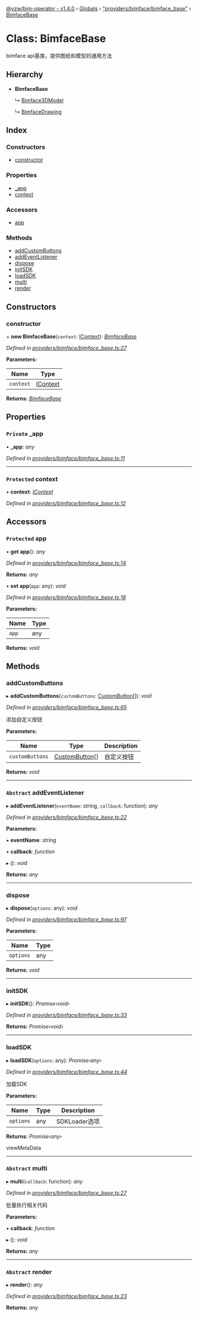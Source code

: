 [@yzw/bim-operator - v1.4.0](../README.md) › [Globals](../globals.md) › ["providers/bimface/bimface_base"](../modules/_providers_bimface_bimface_base_.md) › [BimfaceBase](_providers_bimface_bimface_base_.bimfacebase.md)

# Class: BimfaceBase

bimface api基类，提供图纸和模型的通用方法

## Hierarchy

* **BimfaceBase**

  ↳ [Bimface3DModel](_providers_bimface_bimface_model_.bimface3dmodel.md)

  ↳ [BimfaceDrawing](_providers_bimface_bimface_drawing_.bimfacedrawing.md)

## Index

### Constructors

* [constructor](_providers_bimface_bimface_base_.bimfacebase.md#constructor)

### Properties

* [_app](_providers_bimface_bimface_base_.bimfacebase.md#private-_app)
* [context](_providers_bimface_bimface_base_.bimfacebase.md#protected-context)

### Accessors

* [app](_providers_bimface_bimface_base_.bimfacebase.md#protected-app)

### Methods

* [addCustomButtons](_providers_bimface_bimface_base_.bimfacebase.md#addcustombuttons)
* [addEventListener](_providers_bimface_bimface_base_.bimfacebase.md#abstract-addeventlistener)
* [dispose](_providers_bimface_bimface_base_.bimfacebase.md#dispose)
* [initSDK](_providers_bimface_bimface_base_.bimfacebase.md#initsdk)
* [loadSDK](_providers_bimface_bimface_base_.bimfacebase.md#loadsdk)
* [multi](_providers_bimface_bimface_base_.bimfacebase.md#abstract-multi)
* [render](_providers_bimface_bimface_base_.bimfacebase.md#abstract-render)

## Constructors

###  constructor

\+ **new BimfaceBase**(`context`: [IContext](../interfaces/_interface_.icontext.md)): *[BimfaceBase](_providers_bimface_bimface_base_.bimfacebase.md)*

*Defined in [providers/bimface/bimface_base.ts:27](https://github.com/youkaisteve/bim-operator/blob/30e800a/src/providers/bimface/bimface_base.ts#L27)*

**Parameters:**

Name | Type |
------ | ------ |
`context` | [IContext](../interfaces/_interface_.icontext.md) |

**Returns:** *[BimfaceBase](_providers_bimface_bimface_base_.bimfacebase.md)*

## Properties

### `Private` _app

• **_app**: *any*

*Defined in [providers/bimface/bimface_base.ts:11](https://github.com/youkaisteve/bim-operator/blob/30e800a/src/providers/bimface/bimface_base.ts#L11)*

___

### `Protected` context

• **context**: *[IContext](../interfaces/_interface_.icontext.md)*

*Defined in [providers/bimface/bimface_base.ts:12](https://github.com/youkaisteve/bim-operator/blob/30e800a/src/providers/bimface/bimface_base.ts#L12)*

## Accessors

### `Protected` app

• **get app**(): *any*

*Defined in [providers/bimface/bimface_base.ts:14](https://github.com/youkaisteve/bim-operator/blob/30e800a/src/providers/bimface/bimface_base.ts#L14)*

**Returns:** *any*

• **set app**(`app`: any): *void*

*Defined in [providers/bimface/bimface_base.ts:18](https://github.com/youkaisteve/bim-operator/blob/30e800a/src/providers/bimface/bimface_base.ts#L18)*

**Parameters:**

Name | Type |
------ | ------ |
`app` | any |

**Returns:** *void*

## Methods

###  addCustomButtons

▸ **addCustomButtons**(`customButtons`: [CustomButton](../interfaces/_model_custom_button_.custombutton.md)[]): *void*

*Defined in [providers/bimface/bimface_base.ts:65](https://github.com/youkaisteve/bim-operator/blob/30e800a/src/providers/bimface/bimface_base.ts#L65)*

添加自定义按钮

**Parameters:**

Name | Type | Description |
------ | ------ | ------ |
`customButtons` | [CustomButton](../interfaces/_model_custom_button_.custombutton.md)[] | 自定义按钮  |

**Returns:** *void*

___

### `Abstract` addEventListener

▸ **addEventListener**(`eventName`: string, `callback`: function): *any*

*Defined in [providers/bimface/bimface_base.ts:22](https://github.com/youkaisteve/bim-operator/blob/30e800a/src/providers/bimface/bimface_base.ts#L22)*

**Parameters:**

▪ **eventName**: *string*

▪ **callback**: *function*

▸ (): *void*

**Returns:** *any*

___

###  dispose

▸ **dispose**(`options`: any): *void*

*Defined in [providers/bimface/bimface_base.ts:97](https://github.com/youkaisteve/bim-operator/blob/30e800a/src/providers/bimface/bimface_base.ts#L97)*

**Parameters:**

Name | Type |
------ | ------ |
`options` | any |

**Returns:** *void*

___

###  initSDK

▸ **initSDK**(): *Promise‹void›*

*Defined in [providers/bimface/bimface_base.ts:33](https://github.com/youkaisteve/bim-operator/blob/30e800a/src/providers/bimface/bimface_base.ts#L33)*

**Returns:** *Promise‹void›*

___

###  loadSDK

▸ **loadSDK**(`options`: any): *Promise‹any›*

*Defined in [providers/bimface/bimface_base.ts:44](https://github.com/youkaisteve/bim-operator/blob/30e800a/src/providers/bimface/bimface_base.ts#L44)*

加载SDK

**Parameters:**

Name | Type | Description |
------ | ------ | ------ |
`options` | any | SDKLoader选项 |

**Returns:** *Promise‹any›*

viewMetaData

___

### `Abstract` multi

▸ **multi**(`callback`: function): *any*

*Defined in [providers/bimface/bimface_base.ts:27](https://github.com/youkaisteve/bim-operator/blob/30e800a/src/providers/bimface/bimface_base.ts#L27)*

批量执行相关代码

**Parameters:**

▪ **callback**: *function*

▸ (): *void*

**Returns:** *any*

___

### `Abstract` render

▸ **render**(): *any*

*Defined in [providers/bimface/bimface_base.ts:23](https://github.com/youkaisteve/bim-operator/blob/30e800a/src/providers/bimface/bimface_base.ts#L23)*

**Returns:** *any*
